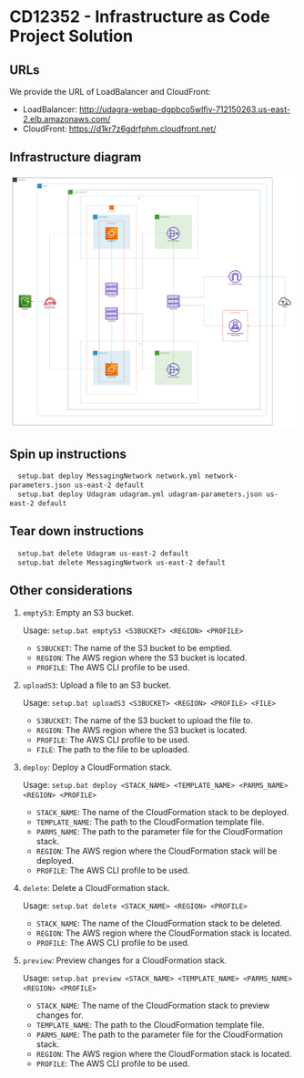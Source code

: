 # CD12352 - Infrastructure as Code Project Solution

## URLs

We provide the URL of LoadBalancer and CloudFront:
- LoadBalancer: http://udagra-webap-dgpbco5wlfjv-712150263.us-east-2.elb.amazonaws.com/
- CloudFront: https://d1kr7z6gdrfphm.cloudfront.net/

## Infrastructure diagram
![alt](https://github.com/minhngt62/-cd12352-Deploy-Infrastructure-as-Code-project/blob/main/infrastructure_diagram.png)

## Spin up instructions
```
  setup.bat deploy MessagingNetwork network.yml network-parameters.json us-east-2 default
  setup.bat deploy Udagram udagram.yml udagram-parameters.json us-east-2 default
```

## Tear down instructions
```
  setup.bat delete Udagram us-east-2 default
  setup.bat delete MessagingNetwork us-east-2 default
```

## Other considerations
1. `emptyS3`: Empty an S3 bucket.
  
    Usage: `setup.bat emptyS3 <S3BUCKET> <REGION> <PROFILE>`
  
    - `S3BUCKET`: The name of the S3 bucket to be emptied.
    - `REGION`: The AWS region where the S3 bucket is located.
    - `PROFILE`: The AWS CLI profile to be used.

2. `uploadS3`: Upload a file to an S3 bucket.
    
    Usage: `setup.bat uploadS3 <S3BUCKET> <REGION> <PROFILE> <FILE>`
    
    - `S3BUCKET`: The name of the S3 bucket to upload the file to.
    - `REGION`: The AWS region where the S3 bucket is located.
    - `PROFILE`: The AWS CLI profile to be used.
    - `FILE`: The path to the file to be uploaded.

3. `deploy`: Deploy a CloudFormation stack.
    
    Usage: `setup.bat deploy <STACK_NAME> <TEMPLATE_NAME> <PARMS_NAME> <REGION> <PROFILE>`
    
    - `STACK_NAME`: The name of the CloudFormation stack to be deployed.
    - `TEMPLATE_NAME`: The path to the CloudFormation template file.
    - `PARMS_NAME`: The path to the parameter file for the CloudFormation stack.
    - `REGION`: The AWS region where the CloudFormation stack will be deployed.
    - `PROFILE`: The AWS CLI profile to be used.

4. `delete`: Delete a CloudFormation stack.
    
    Usage: `setup.bat delete <STACK_NAME> <REGION> <PROFILE>`
    
    - `STACK_NAME`: The name of the CloudFormation stack to be deleted.
    - `REGION`: The AWS region where the CloudFormation stack is located.
    - `PROFILE`: The AWS CLI profile to be used.

5. `preview`: Preview changes for a CloudFormation stack.
    
    Usage:   `setup.bat preview <STACK_NAME> <TEMPLATE_NAME> <PARMS_NAME> <REGION> <PROFILE>` 
    
    - `STACK_NAME`: The name of the CloudFormation stack to preview changes for.
    - `TEMPLATE_NAME`: The path to the CloudFormation template file.
    - `PARMS_NAME`: The path to the parameter file for the CloudFormation stack.
    - `REGION`: The AWS region where the CloudFormation stack is located.
    - `PROFILE`: The AWS CLI profile to be used.
